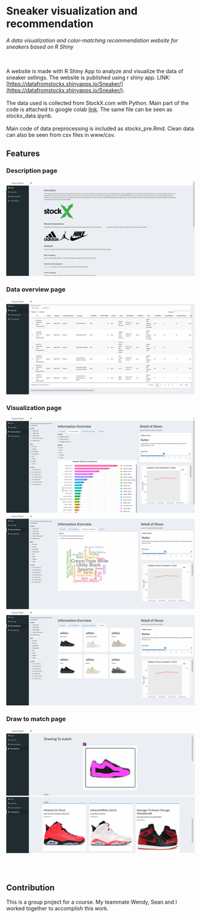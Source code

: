 # Sneaker visualization and recommendation
*A data visualization and color-matching recommendation website for sneakers based on R Shiny*

<br/><br/>
A website is made with R Shiny App to analyze and visualize the data of sneaker sellings. The website is published using r shiny app. LINK:[https://datafromstockx.shinyapps.io/Sneaker/](https://datafromstockx.shinyapps.io/Sneaker/).
<br/><br/>
The data used is collected from StockX.com with Python. Main part of the code is attached to google colab [link](https://colab.research.google.com/drive/1X7_NjXMkxWrZ7Vsg5v1mqoLNozjMCpuy). The same file can be seen as stockx_data.ipynb.
<br/><br/>
Main code of data preprocessing is included as stockx_pre.Rmd. Clean data can also be seen from csv files in www/csv.
## Features

### Description page
![img](readme_img/home.png)
### Data overview page
![img](readme_img/data.png)
### Visualization page
![img](readme_img/visual1.png)
![img](readme_img/visual2.png)
![img](readme_img/visual3.png)
### Draw to match page
![img](readme_img/color1.png)
![img](readme_img/color2.png)

<br/><br/>
## Contribution
This is a group project for a course. My teammate Wendy, Sean and I worked together to accomplish this work.  
